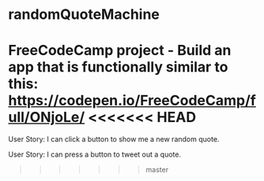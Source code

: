 # randomQuoteMachine

FreeCodeCamp project - Build an app that is functionally similar to this: https://codepen.io/FreeCodeCamp/full/ONjoLe/
<<<<<<< HEAD
=======

User Story: I can click a button to show me a new random quote.

User Story: I can press a button to tweet out a quote.
>>>>>>> master
